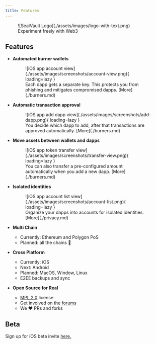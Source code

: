 ```yaml
---
title: Features
---
```


<h1 hidden>This is a hack to prevent the static site generator auto-inserting a title</h1>

<figure markdown>
![SealVault Logo](./assets/images/logo-with-text.png)
<figcaption>Experiment freely with Web3</figcaption>
</figure>

## Features

<div class="grid cards" markdown>

-   __Automated burner wallets__
    <figure markdown>
    ![iOS app account view](./assets/images/screenshots/account-view.png){ loading=lazy }
    <figcaption>
    Each dapp gets a separate key.
    This protects you from phishing and mitigates compromised dapps.
    [More](./burners.md)
    </figcaption>
    </figure>

-   __Automatic transaction approval__
    <figure markdown>
    ![iOS app add dapp view](./assets/images/screenshots/add-dapp.png){ loading=lazy }
    <figcaption>
    You decide which dapp to add, after that transactions are approved
    automatically. [More](./burners.md)
    </figcaption>
    </figure>
    
-   __Move assets between wallets and dapps__
    <figure markdown>
    ![iOS app token transfer view](./assets/images/screenshots/transfer-view.png){ loading=lazy }
    <figcaption>
    You can also transfer a pre-configured amount automatically when you add a new
    dapp. [More](./burners.md)
    </figcaption>
    </figure>

-   __Isolated identities__
    <figure markdown>
    ![iOS app account list view](./assets/images/screenshots/account-list.png){ loading=lazy }
    <figcaption>
    Organize your dapps into accounts for isolated identities.
    [More](./privacy.md)</figcaption>
    </figure>

-   __Multi Chain__
    - Currently: Ethereum and Polygon PoS
    - Planned: all the chains &#127881;

-   __Cross Platform__
    - Currently: iOS
    - Next: Android
    - Planned: MacOS, Window, Linux
    - E2EE backups and sync

-   __Open Source for Real__
    - [MPL 2.0](https://tldrlegal.com/license/mozilla-public-license-2.0-%28mpl-2%29) license
    - Get involved on the [forums](https://forum.sealvault.org)
    - We &#10084;&#65039; PRs and forks

</div>

## Beta

Sign up for iOS beta invite [here.](https://76u1o4gk7en.typeform.com/to/DxKsEMKM)
